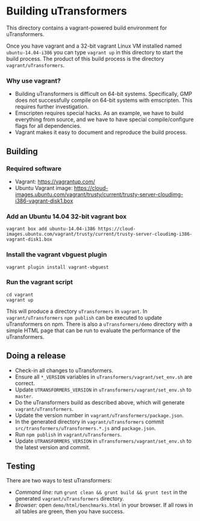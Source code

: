 Building uTransformers
======================

This directory contains a vagrant-powered build environment for uTransformers.

Once you have vagrant and a 32-bit vagrant Linux VM installed named ```ubuntu-14.04-i386``` you can type ```vagrant up``` in this directory to start the build process. The product of this build process is the directory ```vagrant/uTransformers```.

### Why use vagrant?

* Building uTransformers is difficult on 64-bit systems. Specifically, GMP does not successfully compile on 64-bit systems with emscripten. This requires further investigation.
* Emscripten requires special hacks. As an example, we have to build everything from source, and we have to have special compile/configure flags for all dependencies. 
* Vagrant makes it easy to document and reproduce the build process.

Building
--------

### Required software 

* Vagrant: https://vagrantup.com/
* Ubuntu Vagrant image: https://cloud-images.ubuntu.com/vagrant/trusty/current/trusty-server-cloudimg-i386-vagrant-disk1.box

### Add an Ubuntu 14.04 32-bit vagrant box

```shell
vagrant box add ubuntu-14.04-i386 https://cloud-images.ubuntu.com/vagrant/trusty/current/trusty-server-cloudimg-i386-vagrant-disk1.box
```

### Install the vagrant vbguest plugin

```shell
vagrant plugin install vagrant-vbguest
```

### Run the vagrant script

```
cd vagrant 
vagrant up
```

This will produce a directory ```uTransformers``` in ```vagrant```. In ```vagrant/uTransformers``` ```npm publish``` can be executed to update uTransformers on npm. There is also a ```uTransformers/demo``` directory with a simple HTML page that can be run to evaluate the performance of the uTransformers.

Doing a release
---------------

* Check-in all changes to uTransformers.
* Ensure all ```*_VERSION``` variables in ```uTransformers/vagrant/set_env.sh``` are correct.
* Update ```UTRANSFORMERS_VERSION``` in ```uTransformers/vagrant/set_env.sh``` to ```master```.
* Do the uTransformers build as described above, which will generate ```vagrant/uTransformers```.
* Update the version number in ```vagrant/uTransformers/package.json```.
* In the generated directory in ```vagrant/uTransformers``` commit ```src/transformers/uTransformers.*.js``` and ```package.json```.
* Run ```npm publish``` in ```vagrant/uTransformers```.
* Update ```UTRANSFORMERS_VERSION``` in ```uTransformers/vagrant/set_env.sh``` to the latest version and commit.

Testing
-------

There are two ways to test uTransformers:

* *Command line:* run ```grunt clean && grunt build && grunt test``` in the generated ```vagrant/uTransformers``` directory.
* *Browser:* open ```demo/html/benchmarks.html``` in your browser. If all rows in all tables are green, then you have success.
